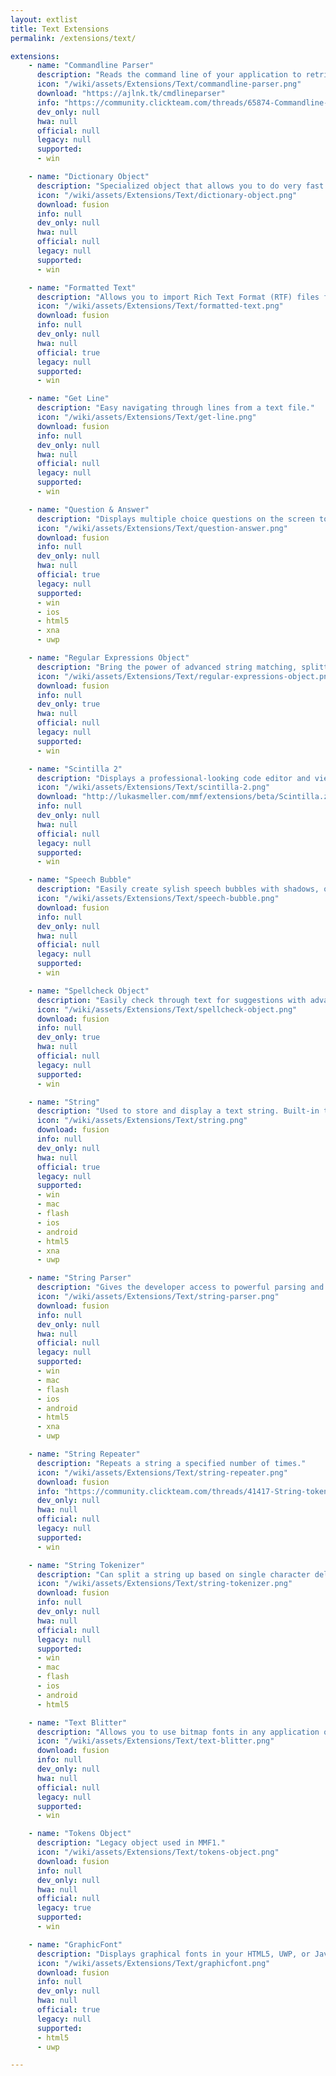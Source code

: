 ```yaml
---
layout: extlist
title: Text Extensions
permalink: /extensions/text/

extensions:
    - name: "Commandline Parser"
      description: "Reads the command line of your application to retrieve which file names to open."
      icon: "/wiki/assets/Extensions/Text/commandline-parser.png"
      download: "https://ajlnk.tk/cmdlineparser"
      info: "https://community.clickteam.com/threads/65874-Commandline-Parser"
      dev_only: null
      hwa: null
      official: null
      legacy: null
      supported:
      - win

    - name: "Dictionary Object"
      description: "Specialized object that allows you to do very fast lookups to see if a word exists in a very large collection."
      icon: "/wiki/assets/Extensions/Text/dictionary-object.png"
      download: fusion
      info: null
      dev_only: null
      hwa: null
      official: null
      legacy: null
      supported:
      - win

    - name: "Formatted Text"
      description: "Allows you to import Rich Text Format (RTF) files for display in your applications. Built-In to Fusion."
      icon: "/wiki/assets/Extensions/Text/formatted-text.png"
      download: fusion
      info: null
      dev_only: null
      hwa: null
      official: true
      legacy: null
      supported:
      - win

    - name: "Get Line"
      description: "Easy navigating through lines from a text file."
      icon: "/wiki/assets/Extensions/Text/get-line.png"
      download: fusion
      info: null
      dev_only: null
      hwa: null
      official: null
      legacy: null
      supported:
      - win

    - name: "Question & Answer"
      description: "Displays multiple choice questions on the screen to allow the user to select an answer. Built-in to Fusion."
      icon: "/wiki/assets/Extensions/Text/question-answer.png"
      download: fusion
      info: null
      dev_only: null
      hwa: null
      official: true
      legacy: null
      supported:
      - win
      - ios
      - html5
      - xna
      - uwp

    - name: "Regular Expressions Object"
      description: "Bring the power of advanced string matching, splitting and parsing to your applications with regular expressions (regex)."
      icon: "/wiki/assets/Extensions/Text/regular-expressions-object.png"
      download: fusion
      info: null
      dev_only: true
      hwa: null
      official: null
      legacy: null
      supported:
      - win

    - name: "Scintilla 2"
      description: "Displays a professional-looking code editor and viewer."
      icon: "/wiki/assets/Extensions/Text/scintilla-2.png"
      download: "http://lukasmeller.com/mmf/extensions/beta/Scintilla.zip"
      info: null
      dev_only: null
      hwa: null
      official: null
      legacy: null
      supported:
      - win

    - name: "Speech Bubble"
      description: "Easily create sylish speech bubbles with shadows, outlines, rounded corners, arrows and more!"
      icon: "/wiki/assets/Extensions/Text/speech-bubble.png"
      download: fusion
      info: null
      dev_only: null
      hwa: null
      official: null
      legacy: null
      supported:
      - win

    - name: "Spellcheck Object"
      description: "Easily check through text for suggestions with advanced options such as contractions and custom word lists. For developer editions only."
      icon: "/wiki/assets/Extensions/Text/spellcheck-object.png"
      download: fusion
      info: null
      dev_only: true
      hwa: null
      official: null
      legacy: null
      supported:
      - win

    - name: "String"
      description: "Used to store and display a text string. Built-in to Fusion."
      icon: "/wiki/assets/Extensions/Text/string.png"
      download: fusion
      info: null
      dev_only: null
      hwa: null
      official: true
      legacy: null
      supported:
      - win
      - mac
      - flash
      - ios
      - android
      - html5
      - xna
      - uwp

    - name: "String Parser"
      description: "Gives the developer access to powerful parsing and tokenizing functions to tear apart or put together strings and substrings of information."
      icon: "/wiki/assets/Extensions/Text/string-parser.png"
      download: fusion
      info: null
      dev_only: null
      hwa: null
      official: null
      legacy: null
      supported:
      - win
      - mac
      - flash
      - ios
      - android
      - html5
      - xna
      - uwp

    - name: "String Repeater"
      description: "Repeats a string a specified number of times."
      icon: "/wiki/assets/Extensions/Text/string-repeater.png"
      download: fusion
      info: "https://community.clickteam.com/threads/41417-String-tokenizer"
      dev_only: null
      hwa: null
      official: null
      legacy: null
      supported:
      - win

    - name: "String Tokenizer"
      description: "Can split a string up based on single character delimiters."
      icon: "/wiki/assets/Extensions/Text/string-tokenizer.png"
      download: fusion
      info: null
      dev_only: null
      hwa: null
      official: null
      legacy: null
      supported:
      - win
      - mac
      - flash
      - ios
      - android
      - html5

    - name: "Text Blitter"
      description: "Allows you to use bitmap fonts in any application or game, online or offline. This version has new features that give you more control."
      icon: "/wiki/assets/Extensions/Text/text-blitter.png"
      download: fusion
      info: null
      dev_only: null
      hwa: null
      official: null
      legacy: null
      supported:
      - win

    - name: "Tokens Object"
      description: "Legacy object used in MMF1."
      icon: "/wiki/assets/Extensions/Text/tokens-object.png"
      download: fusion
      info: null
      dev_only: null
      hwa: null
      official: null
      legacy: true
      supported:
      - win

    - name: "GraphicFont"
      description: "Displays graphical fonts in your HTML5, UWP, or Java Mobile applications."
      icon: "/wiki/assets/Extensions/Text/graphicfont.png"
      download: fusion
      info: null
      dev_only: null
      hwa: null
      official: true
      legacy: null
      supported:
      - html5
      - uwp

---
```

